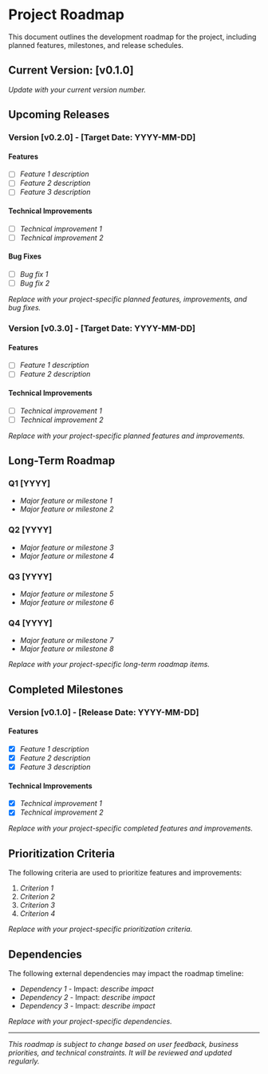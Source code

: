 # Project Roadmap

This document outlines the development roadmap for the project, including planned features, milestones, and release schedules.

## Current Version: [v0.1.0]

*Update with your current version number.*

## Upcoming Releases

### Version [v0.2.0] - [Target Date: YYYY-MM-DD]

#### Features
- [ ] *Feature 1 description*
- [ ] *Feature 2 description*
- [ ] *Feature 3 description*

#### Technical Improvements
- [ ] *Technical improvement 1*
- [ ] *Technical improvement 2*

#### Bug Fixes
- [ ] *Bug fix 1*
- [ ] *Bug fix 2*

*Replace with your project-specific planned features, improvements, and bug fixes.*

### Version [v0.3.0] - [Target Date: YYYY-MM-DD]

#### Features
- [ ] *Feature 1 description*
- [ ] *Feature 2 description*

#### Technical Improvements
- [ ] *Technical improvement 1*
- [ ] *Technical improvement 2*

*Replace with your project-specific planned features and improvements.*

## Long-Term Roadmap

### Q1 [YYYY]
- *Major feature or milestone 1*
- *Major feature or milestone 2*

### Q2 [YYYY]
- *Major feature or milestone 3*
- *Major feature or milestone 4*

### Q3 [YYYY]
- *Major feature or milestone 5*
- *Major feature or milestone 6*

### Q4 [YYYY]
- *Major feature or milestone 7*
- *Major feature or milestone 8*

*Replace with your project-specific long-term roadmap items.*

## Completed Milestones

### Version [v0.1.0] - [Release Date: YYYY-MM-DD]

#### Features
- [x] *Feature 1 description*
- [x] *Feature 2 description*
- [x] *Feature 3 description*

#### Technical Improvements
- [x] *Technical improvement 1*
- [x] *Technical improvement 2*

*Replace with your project-specific completed features and improvements.*

## Prioritization Criteria

The following criteria are used to prioritize features and improvements:

1. *Criterion 1*
2. *Criterion 2*
3. *Criterion 3*
4. *Criterion 4*

*Replace with your project-specific prioritization criteria.*

## Dependencies

The following external dependencies may impact the roadmap timeline:

- *Dependency 1* - Impact: *describe impact*
- *Dependency 2* - Impact: *describe impact*
- *Dependency 3* - Impact: *describe impact*

*Replace with your project-specific dependencies.*

---

*This roadmap is subject to change based on user feedback, business priorities, and technical constraints. It will be reviewed and updated regularly.*